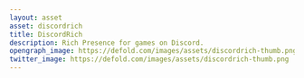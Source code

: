```yaml
---
layout: asset
asset: discordrich
title: DiscordRich
description: Rich Presence for games on Discord.
opengraph_image: https://defold.com/images/assets/discordrich-thumb.png
twitter_image: https://defold.com/images/assets/discordrich-thumb.png
---
```

